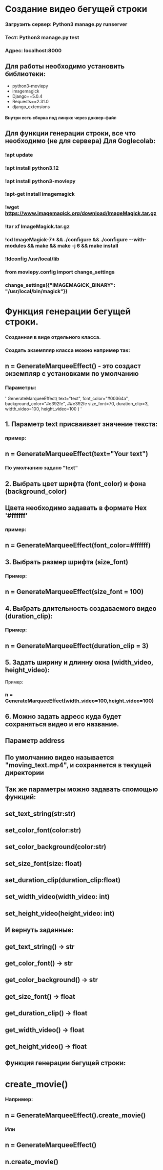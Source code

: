 # Создание видео бегущей строки

### Загрузить сервер: Python3 manage.py runserver

### Тест: Python3 manage.py test
### Адрес: localhost:8000
## Для работы необходимо установить библиотеки:
 - python3-moviepy
 - imagemagick
 - Django==5.0.4
 - Requests==2.31.0
 - django_extensions
#### Внутри есть сборка под линукс через доккер-файл
 ## Для функции генерации строки, все что необходимо (не для сервера) Для Goglecolab:
### !apt update
### !apt install python3.12
### !apt install python3-moviepy
### !apt-get install imagemagick
### !wget https://www.imagemagick.org/download/ImageMagick.tar.gz
### !tar xf ImageMagick.tar.gz 
### !cd ImageMagick-7* && ./configure && ./configure --with-modules && make && make -j 6 && make install
### !ldconfig /usr/local/lib

### from moviepy.config import change_settings
### change_settings({"IMAGEMAGICK_BINARY": "/usr/local/bin/magick"})


# Функция генерации бегущей строки.
### Созданная в виде отдельного класса.
### Создать экземпляр класса можно например так:
   ## n = GenerateMarqueeEffect() - это создаст экземпляр с установками по умолчанию
### Параметры:
' GenerateMarqueeEffect(
        text="text",
        font_color="#00364a",
        background_color="#e392fe",  ##e392fe
        size_font=70,
        duration_clip=3,
        width_video=100,
       height_video=100
        ) '
## 1. Параметр text присваивает значение текста:
### пример:
##    n = GenerateMarqueeEffect(text="Your text")
###    По умолчанию задано "text"
## 2. Выбрать цвет шрифта (font_color) и фона (background_color)
## Цвета необходимо задавать в формате Hex '#ffffff'
### пример:
##    n = GenerateMarqueeEffect(font_color=#ffffff)
## 3. Выбрать размер шрифта (size_font)
### Пример:
## n = GenerateMarqueeEffect(size_font = 100)
## 4. Выбрать длительность создаваемого видео (duration_clip):
### Пример:
## n = GenerateMarqueeEffect(duration_clip = 3)
## 5. Задать ширину и длинну окна (width_video, height_video):
Пример:
### n = GenerateMarqueeEffect(width_video=100,height_video=100)
## 6. Можно задать адресс куда будет сохраняться видео и его название. 
## Параметр address
## По умолчанию видео называется "moving_text.mp4", и сохраняется в текущей директории
## Так же параметры можно задавать спомощью функций:
##    set_text_string(str:str)
##    set_color_font(color:str)
##    set_color_background(color:str)
##    set_size_font(size: float)
##    set_duration_clip(duration_clip:float)
##    set_width_video(width_video: int)
##    set_height_video(height_video: int)
## И вернуть заданные:
##    get_text_string() -> str
##    get_color_font() -> str
##    get_color_background() -> str
##    get_size_font() -> float
##    get_duration_clip() -> float
##    get_width_video() -> float
##    get_height_video() -> float
## Функция генерации бегущей строки:    
#    create_movie()
### Например:
##    n = GenerateMarqueeEffect().create_movie()
### Или
##    n = GenerateMarqueeEffect()
##    n.create_movie()


